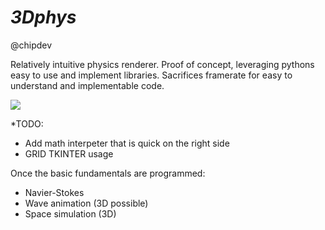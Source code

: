 # *3Dphys*

@chipdev

Relatively intuitive physics renderer. Proof of concept, leveraging pythons easy to use and implement libraries.
Sacrifices framerate for easy to understand and implementable code.

![](https://i.imgur.com/BDUV8IM.gif)

*TODO:
- Add math interpeter that is quick on the right side
- GRID TKINTER usage

Once the basic fundamentals are programmed:

- Navier-Stokes
- Wave animation (3D possible)
- Space simulation (3D)

